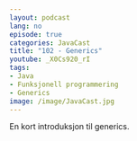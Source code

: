 ```yaml
---
layout: podcast
lang: no
episode: true
categories: JavaCast
title: "102 - Generics"
youtube: _X0Cs920_rI
tags:
- Java
- Funksjonell programmering
- Generics
image: /image/JavaCast.jpg
---
```


En kort introduksjon til generics.